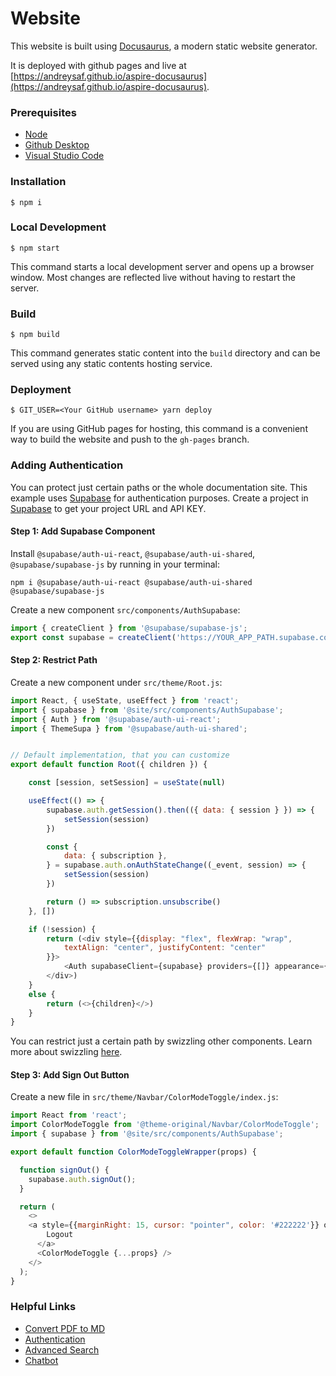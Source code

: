 # Website

This website is built using [Docusaurus](https://docusaurus.io/), a modern static website generator.

It is deployed with github pages and live at [https://andreysaf.github.io/aspire-docusaurus](https://andreysaf.github.io/aspire-docusaurus).

### Prerequisites

- [Node](https://nodejs.org/en)
- [Github Desktop](https://desktop.github.com/)
- [Visual Studio Code](https://code.visualstudio.com/)

### Installation

```
$ npm i
```

### Local Development

```
$ npm start
```

This command starts a local development server and opens up a browser window. Most changes are reflected live without having to restart the server.

### Build

```
$ npm build
```

This command generates static content into the `build` directory and can be served using any static contents hosting service.

### Deployment

```
$ GIT_USER=<Your GitHub username> yarn deploy
```

If you are using GitHub pages for hosting, this command is a convenient way to build the website and push to the `gh-pages` branch.

### Adding Authentication

You can protect just certain paths or the whole documentation site. This example uses [Supabase](https://supabase.com/) for authentication purposes. Create a project in [Supabase](https://supabase.com/) to get your project URL and API KEY.

#### Step 1: Add Supabase Component

Install `@supabase/auth-ui-react`, `@supabase/auth-ui-shared`, `@supabase/supabase-js` by running in your terminal:

```
npm i @supabase/auth-ui-react @supabase/auth-ui-shared @supabase/supabase-js
```

Create a new component `src/components/AuthSupabase`:

```javascript
import { createClient } from '@supabase/supabase-js';
export const supabase = createClient('https://YOUR_APP_PATH.supabase.co', 'YOUR_API_KEY');
```

#### Step 2: Restrict Path

Create a new component under `src/theme/Root.js`:

```javascript
import React, { useState, useEffect } from 'react';
import { supabase } from '@site/src/components/AuthSupabase';
import { Auth } from '@supabase/auth-ui-react';
import { ThemeSupa } from '@supabase/auth-ui-shared';


// Default implementation, that you can customize
export default function Root({ children }) {

    const [session, setSession] = useState(null)

    useEffect(() => {
        supabase.auth.getSession().then(({ data: { session } }) => {
            setSession(session)
        })

        const {
            data: { subscription },
        } = supabase.auth.onAuthStateChange((_event, session) => {
            setSession(session)
        })

        return () => subscription.unsubscribe()
    }, [])

    if (!session) {
        return (<div style={{display: "flex", flexWrap: "wrap",
            textAlign: "center", justifyContent: "center"
        }}>
            <Auth supabaseClient={supabase} providers={[]} appearance={{ theme: ThemeSupa }} />
        </div>)
    }
    else {
        return (<>{children}</>)
    }
}
```

You can restrict just a certain path by swizzling other components. Learn more about swizzling [here](https://docusaurus.io/docs/swizzling/).

#### Step 3: Add Sign Out Button

Create a new file in `src/theme/Navbar/ColorModeToggle/index.js`:

```javascript
import React from 'react';
import ColorModeToggle from '@theme-original/Navbar/ColorModeToggle';
import { supabase } from '@site/src/components/AuthSupabase';

export default function ColorModeToggleWrapper(props) {

  function signOut() {
    supabase.auth.signOut();
  }

  return (
    <>
    <a style={{marginRight: 15, cursor: "pointer", color: '#222222'}} onClick={signOut}>
        Logout
      </a>
      <ColorModeToggle {...props} />
    </>
  );
}

```

### Helpful Links

- [Convert PDF to MD](https://pdf2md.morethan.io/)
- [Authentication](https://supabase.com/)
- [Advanced Search](https://www.algolia.com/)
- [Chatbot](https://docsbot.ai/)



